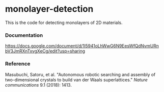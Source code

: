 # monolayer-detection
This is the code for detecting monolayers of 2D materials.

### Documentation
https://docs.google.com/document/d/1l5941oLhWwG6N9EesWfQdNvmURnbV3JmRXnTxvgXeCg/edit?usp=sharing

### Reference
Masubuchi, Satoru, et al. "Autonomous robotic searching and assembly of two-dimensional crystals to build van der Waals superlattices." *Nature communications* 9.1 (2018): 1413.
